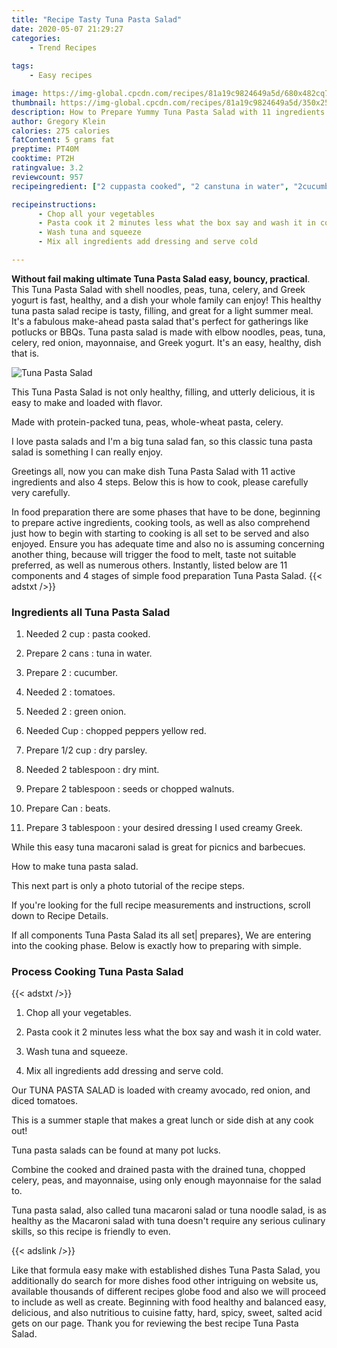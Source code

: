 ```yaml
---
title: "Recipe Tasty Tuna Pasta Salad"
date: 2020-05-07 21:29:27
categories:
    - Trend Recipes
    
tags:
    - Easy recipes

image: https://img-global.cpcdn.com/recipes/81a19c9824649a5d/680x482cq70/tuna-pasta-salad-recipe-main-photo.jpg
thumbnail: https://img-global.cpcdn.com/recipes/81a19c9824649a5d/350x250cq70/tuna-pasta-salad-recipe-main-photo.jpg
description: How to Prepare Yummy Tuna Pasta Salad with 11 ingredients and 4 stages of easy cooking.
author: Gregory Klein
calories: 275 calories
fatContent: 5 grams fat
preptime: PT40M
cooktime: PT2H
ratingvalue: 3.2
reviewcount: 957
recipeingredient: ["2 cuppasta cooked", "2 canstuna in water", "2cucumber", "2tomatoes", "2green onion", "Cupchopped peppers yellow red", "1/2 cupdry parsley", "2 tablespoondry mint", "2 tablespoonseeds or chopped walnuts", "Canbeats", "3 tablespoonyour desired dressing I used creamy Greek"]

recipeinstructions: 
      - Chop all your vegetables 
      - Pasta cook it 2 minutes less what the box say and wash it in cold water 
      - Wash tuna and squeeze 
      - Mix all ingredients add dressing and serve cold

---
```




**Without fail making ultimate Tuna Pasta Salad easy, bouncy, practical**. This Tuna Pasta Salad with shell noodles, peas, tuna, celery, and Greek yogurt is fast, healthy, and a dish your whole family can enjoy! This healthy tuna pasta salad recipe is tasty, filling, and great for a light summer meal. It&#39;s a fabulous make-ahead pasta salad that&#39;s perfect for gatherings like potlucks or BBQs. Tuna pasta salad is made with elbow noodles, peas, tuna, celery, red onion, mayonnaise, and Greek yogurt. It&#39;s an easy, healthy, dish that is.


![Tuna Pasta Salad](https://img-global.cpcdn.com/recipes/81a19c9824649a5d/680x482cq70/tuna-pasta-salad-recipe-main-photo.jpg "Tuna Pasta Salad")



This Tuna Pasta Salad is not only healthy, filling, and utterly delicious, it is easy to make and loaded with flavor.

Made with protein-packed tuna, peas, whole-wheat pasta, celery.

I love pasta salads and I&#39;m a big tuna salad fan, so this classic tuna pasta salad is something I can really enjoy.


Greetings all, now you can make dish Tuna Pasta Salad with 11 active ingredients and also 4 steps. Below this is how to cook, please carefully very carefully.

In food preparation there are some phases that have to be done, beginning to prepare active ingredients, cooking tools, as well as also comprehend just how to begin with starting to cooking is all set to be served and also enjoyed. Ensure you has adequate time and also no is assuming concerning another thing, because will trigger the food to melt, taste not suitable preferred, as well as numerous others. Instantly, listed below are 11 components and 4 stages of simple food preparation Tuna Pasta Salad.
{{< adstxt />}}

### Ingredients all Tuna Pasta Salad


1. Needed 2 cup : pasta cooked.

1. Prepare 2 cans : tuna in water.

1. Prepare 2 : cucumber.

1. Needed 2 : tomatoes.

1. Needed 2 : green onion.

1. Needed Cup : chopped peppers yellow red.

1. Prepare 1/2 cup : dry parsley.

1. Needed 2 tablespoon : dry mint.

1. Prepare 2 tablespoon : seeds or chopped walnuts.

1. Prepare Can : beats.

1. Prepare 3 tablespoon : your desired dressing I used creamy Greek.


While this easy tuna macaroni salad is great for picnics and barbecues.

How to make tuna pasta salad.

This next part is only a photo tutorial of the recipe steps.

If you&#39;re looking for the full recipe measurements and instructions, scroll down to Recipe Details.


If all components Tuna Pasta Salad its all set| prepares}, We are entering into the cooking phase. Below is exactly how to preparing with simple.

### Process Cooking Tuna Pasta Salad

{{< adstxt />}}


1. Chop all your vegetables.



1. Pasta cook it 2 minutes less what the box say and wash it in cold water.



1. Wash tuna and squeeze.



1. Mix all ingredients add dressing and serve cold.




Our TUNA PASTA SALAD is loaded with creamy avocado, red onion, and diced tomatoes.

This is a summer staple that makes a great lunch or side dish at any cook out!

Tuna pasta salads can be found at many pot lucks.

Combine the cooked and drained pasta with the drained tuna, chopped celery, peas, and mayonnaise, using only enough mayonnaise for the salad to.

Tuna pasta salad, also called tuna macaroni salad or tuna noodle salad, is as healthy as the Macaroni salad with tuna doesn&#39;t require any serious culinary skills, so this recipe is friendly to even.


{{< adslink />}}

Like that formula easy make with established dishes Tuna Pasta Salad, you additionally do search for more dishes food other intriguing on website us, available thousands of different recipes globe food and also we will proceed to include as well as create. Beginning with food healthy and balanced easy, delicious, and also nutritious to cuisine fatty, hard, spicy, sweet, salted acid gets on our page. Thank you for reviewing the best recipe Tuna Pasta Salad.
